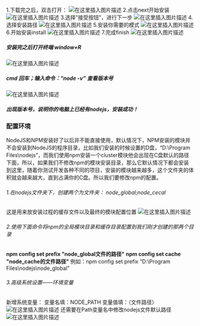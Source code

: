 1.下载完之后，双击打开：
![在这里插入图片描述](https://img-blog.csdnimg.cn/20190530134931782.png?x-oss-process=image/watermark,type_ZmFuZ3poZW5naGVpdGk,shadow_10,text_aHR0cHM6Ly9ibG9nLmNzZG4ubmV0L3FxXzQzMjg1MzM1,size_16,color_FFFFFF,t_70)
2.点击next开始安装
![在这里插入图片描述](https://img-blog.csdnimg.cn/20190530135236945.png?x-oss-process=image/watermark,type_ZmFuZ3poZW5naGVpdGk,shadow_10,text_aHR0cHM6Ly9ibG9nLmNzZG4ubmV0L3FxXzQzMjg1MzM1,size_16,color_FFFFFF,t_70)
3.选择"接受按钮"，进行下一步
![在这里插入图片描述](https://img-blog.csdnimg.cn/2019053013533936.png?x-oss-process=image/watermark,type_ZmFuZ3poZW5naGVpdGk,shadow_10,text_aHR0cHM6Ly9ibG9nLmNzZG4ubmV0L3FxXzQzMjg1MzM1,size_16,color_FFFFFF,t_70)
4.选择安装路径
![在这里插入图片描述](https://img-blog.csdnimg.cn/20190530135424884.png?x-oss-process=image/watermark,type_ZmFuZ3poZW5naGVpdGk,shadow_10,text_aHR0cHM6Ly9ibG9nLmNzZG4ubmV0L3FxXzQzMjg1MzM1,size_16,color_FFFFFF,t_70)
5.安装你需要的模式
![在这里插入图片描述](https://img-blog.csdnimg.cn/20190530135524559.png?x-oss-process=image/watermark,type_ZmFuZ3poZW5naGVpdGk,shadow_10,text_aHR0cHM6Ly9ibG9nLmNzZG4ubmV0L3FxXzQzMjg1MzM1,size_16,color_FFFFFF,t_70)
6.开始安装install
![在这里插入图片描述](https://img-blog.csdnimg.cn/20190530135557224.png?x-oss-process=image/watermark,type_ZmFuZ3poZW5naGVpdGk,shadow_10,text_aHR0cHM6Ly9ibG9nLmNzZG4ubmV0L3FxXzQzMjg1MzM1,size_16,color_FFFFFF,t_70)
7.完成finish
![在这里插入图片描述](https://img-blog.csdnimg.cn/20190530135634244.png?x-oss-process=image/watermark,type_ZmFuZ3poZW5naGVpdGk,shadow_10,text_aHR0cHM6Ly9ibG9nLmNzZG4ubmV0L3FxXzQzMjg1MzM1,size_16,color_FFFFFF,t_70)

##### 安装完之后打开终端 window+R

![在这里插入图片描述](https://img-blog.csdnimg.cn/20190530135917352.png?x-oss-process=image/watermark,type_ZmFuZ3poZW5naGVpdGk,shadow_10,text_aHR0cHM6Ly9ibG9nLmNzZG4ubmV0L3FxXzQzMjg1MzM1,size_16,color_FFFFFF,t_70)

##### cmd 回车；输入命令：“node -v” 查看版本号

![在这里插入图片描述](https://img-blog.csdnimg.cn/20190530140110902.png)

##### 出现版本号，说明你的电脑上已经有nodejs，安装成功！

### 配置环境

NodeJS和NPM安装好了以后并不能直接使用，默认情况下，NPM安装的模块并不会安装到NodeJS的程序目录，比如我们安装的时候设置的D盘，“D:\Program Files\nodejs”，而我们使用npm安装一个cluster模块他会出现在C盘默认的路径下面，所以，如果我们不修改npm的模块安装目录，那么它默认情况下都会安装到这里，随着你测试开发各种不同的项目，安装的模块越来越多，这个文件夹的体积就会越来越大，直到占满你的C盘。所以我们要修改npm的配置。

###### 1.在nodejs文件夹下，创建两个为文件夹： node_global;node_cecal

这是用来放安装过程的缓存文件以及最终的模块配置位置
![在这里插入图片描述](https://img-blog.csdnimg.cn/20190530155912242.png)

###### 2.使用下面命令将npm的全局模块目录和缓存目录配置到我们刚才创建的那两个目录

**npm config set prefix "node_global文件的路径"**
**npm config set cache "node_cache的文件路径"**
例如：npm config set prefix “D:\Program Files\nodejs\node_global”

###### 3.高级系统设置——环境变量

新增系统变量：
变量名填：NODE_PATH
变量值填：（文件路径）
![在这里插入图片描述](https://img-blog.csdnimg.cn/20190530161206918.png)
还需要在Path变量名中修改nodejs文件默认路径
![在这里插入图片描述](https://img-blog.csdnimg.cn/20190530162032155.png?x-oss-process=image/watermark,type_ZmFuZ3poZW5naGVpdGk,shadow_10,text_aHR0cHM6Ly9ibG9nLmNzZG4ubmV0L3FxXzQzMjg1MzM1,size_16,color_FFFFFF,t_70)